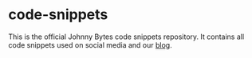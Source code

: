 # code-snippets

This is the official Johnny Bytes code snippets repository. It contains all code snippets used on social media and our [blog](https://johnnybytes.com/blog).
